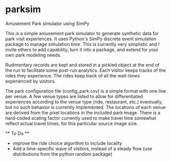 # parksim
Amusement Park simulator using SimPy

This is a simple amusement park simulator to generate synthetic data for park visit experiences.  It uses Python's SimPy discrete event simulation package to manage simulation time. This is currently very simplistic and I invite others to add capability, turn it into a package, and extend for your own park modeling needs.  

Rudimentary records are kept and stored in a pickled object at the end of the run to facilitate some post-run analytics. Each visitor keeps tracks of the rides they experience.  The rides keep track of all the wait-times experienced by visitors.  

The park configuration file (config_park.csv) is a simple format with one line per venue.  A few venue types are listed to allow for differentiated experiences according to the venue type (ride, restaurant, etc.) eventually, but no such behavior is currently implemented.  The locations of each venue are derived from the pixel locations in the included park image.  There is a hard-coded scaling factor currently used to make travel time somewhat reflect actual travel times, for this particular source image size. 

** To Do **
- improve the ride choice algorithm to include locality
- Add a time-specific wave of visitors, instead of a steady flow (use distributions from the python random package)
